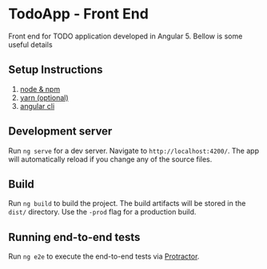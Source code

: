 # TodoApp - Front End

Front end for TODO application developed in Angular 5. Bellow is some useful details

## Setup Instructions

1. [node & npm](https://nodejs.org/en/download/)
1. [yarn (optional)](https://yarnpkg.com/en/docs/install)
1. [angular cli](https://cli.angular.io/)

## Development server

Run `ng serve` for a dev server. Navigate to `http://localhost:4200/`. The app will automatically reload if you change any of the source files.

## Build

Run `ng build` to build the project. The build artifacts will be stored in the `dist/` directory. Use the `-prod` flag for a production build.

## Running end-to-end tests

Run `ng e2e` to execute the end-to-end tests via [Protractor](http://www.protractortest.org/).

